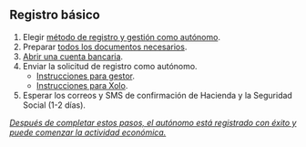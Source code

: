 ## Registro básico

1. Elegir [método de registro y gestión como autónomo](#preparación-para-registrarse-como-autónomo).
2. Preparar [todos los documentos necesarios](#documentos-necesarios-para-el-registro-como-autónomo).
3. [Abrir una cuenta bancaria](#cuenta-bancaria-para-autónomos).
4. Enviar la solicitud de registro como autónomo.
   - [Instrucciones para gestor](#registro-de-autónomo-gestor).
   - [Instrucciones para Xolo](#registro-como-autónomo-xolo).
5. Esperar los correos y SMS de confirmación de Hacienda y la Seguridad Social (1-2 días).

*<u>Después de completar estos pasos, el autónomo está registrado con éxito y puede comenzar la actividad económica.</u>*

